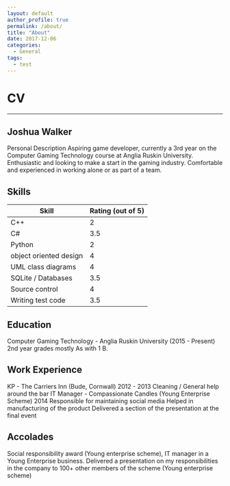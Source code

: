 ```yaml
---
layout: default
author_profile: true
permalink: /about/
title: "About"
date: 2017-12-06
categories:
  - General
tags:
  - test
---
```

# CV
------
## Joshua Walker
Personal Description
Aspiring game developer, currently a 3rd year on the Computer Gaming Technology course at Anglia Ruskin University.
Enthusiastic and looking to make a start in the gaming industry.
Comfortable and experienced in working alone or as part of a team.
## Skills
|Skill      |Rating (out of 5)|
|-----------------------|---------------|
|C++				            |2              |
|C#					            |	3.5           |
|Python			            |	2             |
|object oriented design |4              |
|UML class diagrams			|4              |
|SQLite / Databases			|3.5            |
|Source control					|4              |
|Writing test code			|3.5            |

## Education
Computer Gaming Technology - Anglia Ruskin University (2015 - Present)
2nd year grades mostly As with 1 B.
## Work Experience
KP - The Carriers Inn (Bude, Cornwall) 2012 - 2013
Cleaning / General help around the bar
IT Manager - Compassionate Candles (Young Enterprise Scheme) 2014
Responsible for maintaining social media
Helped in manufacturing of the product
Delivered a section of the presentation at the final event
## Accolades
Social responsibility award (Young enterprise scheme), IT manager in a Young Enterprise business.
Delivered a presentation on my responsibilities in the company to 100+ other members of the scheme (Young enterprise scheme)


